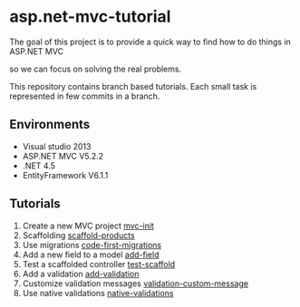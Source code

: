 # asp.net-mvc-tutorial
The goal of this project is to provide a quick way to find how to do things in ASP.NET MVC

so we can focus on solving the real problems.

This repository contains branch based tutorials. Each small task is represented in few commits in a branch.

## Environments
- Visual studio 2013
- ASP.NET MVC V5.2.2
- .NET 4.5
- EntityFramework V6.1.1

## Tutorials
1. Create a new MVC project [mvc-init](https://github.com/ducktyper/asp.net-mvc-tutorial/commits/mvc-init)
2. Scaffolding [scaffold-products](https://github.com/ducktyper/asp.net-mvc-tutorial/compare/mvc-init...scaffold-products)
3. Use migrations [code-first-migrations](https://github.com/ducktyper/asp.net-mvc-tutorial/compare/scaffold-products...code-first-migrations)
4. Add a new field to a model [add-field](https://github.com/ducktyper/asp.net-mvc-tutorial/compare/code-first-migrations...add-field)
5. Test a scaffolded controller [test-scaffold](https://github.com/ducktyper/asp.net-mvc-tutorial/compare/scaffold-products...test-scaffold)
6. Add a validation [add-validation](https://github.com/ducktyper/asp.net-mvc-tutorial/compare/test-scaffold...add-validation)
7. Customize validation messages [validation-custom-message](https://github.com/ducktyper/asp.net-mvc-tutorial/compare/add-validation...validation-custom-message)
8. Use native validations [native-validations](https://github.com/ducktyper/asp.net-mvc-tutorial/compare/mvc-init...native-validations)
